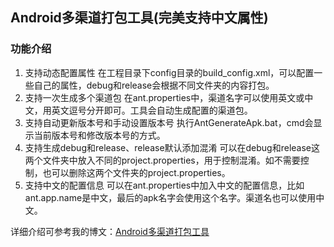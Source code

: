 ## Android多渠道打包工具(完美支持中文属性)

### 功能介绍
1. 支持动态配置属性
在工程目录下config目录的build_config.xml，可以配置一些自己的属性，debug和release会根据不同文件夹的内容打包。
2. 支持一次生成多个渠道包
在ant.properties中，渠道名字可以使用英文或中文，用英文逗号分开即可。工具会自动生成配置的渠道包。
3. 支持自动更新版本号和手动设置版本号
执行AntGenerateApk.bat，cmd会显示当前版本号和修改版本号的方式。
4. 支持生成debug和release、release默认添加混淆
可以在debug和release这两个文件夹中放入不同的project.properties，用于控制混淆。如不需要控制，也可以删除这两个文件夹的project.properties。
5. 支持中文的配置信息
可以在ant.properties中加入中文的配置信息，比如ant.app.name是中文，最后的apk名字会使用这个名字。渠道名也可以使用中文。


详细介绍可参考我的博文：[Android多渠道打包工具](http://lzyblog.com/2015/01/20/AndroidAntPackage/)